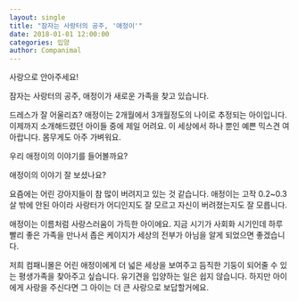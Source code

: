 ```yaml
---
layout: single
title: "잠자는 사랑터의 공주, '애정이'"
date: 2018-01-01 12:00:00
categories: 입양
author: Companimal
---
```


사랑으로 안아주세요!

잠자는 사랑터의 공주, 애정이가 새로운 가족을 찾고 있습니다.

드레스가 잘 어울리죠? 애정이는 2개월에서 3개월정도의 나이로 추정되는 아이입니다. 이제까지 소개해드렸던 아이들 중에 제일 어려요. 이 세상에서 하나 뿐인 예쁜 믹스견 여아랍니다. 몸무게도 아주 가벼워요.

우리 애정이의 이야기를 들어볼까요?

애정이의 이야기 잘 보셨나요?

요즘에는 어린 강아지들이 참 많이 버려지고 있는 것 같습니다. 애정이는 고작 0.2~0.3살 밖에 안된 아이라 사랑터가 어디인지도 잘 모르고 자신이 버려졌는지도 잘 모릅니다.

애정이는 이름처럼 사랑스러움이 가득한 아이에요. 지금 시기가 사회화 시기인데 하루 빨리 좋은 가족을 만나서 좁은 케이지가 세상의 전부가 아님을 알게 되었으면 좋겠습니다.

저희 컴패니몰은 어린 애정이에게 더 넓은 세상을 보여주고 듬직한 기둥이 되어줄 수 있는 평생가족을 찾아주고 싶습니다. 유기견을 입양하는 일은 쉽지 않습니다. 하지만 아이에게 사랑을 주신다면 그 아이는 더 큰 사랑으로 보답할거에요.
